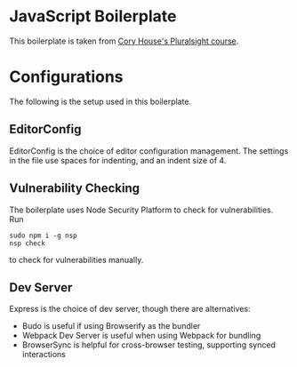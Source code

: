 # JavaScript Boilerplate
This boilerplate is taken from [Cory House's Pluralsight course](https://app.pluralsight.com/library/courses/javascript-development-environment/table-of-contents).

# Configurations
The following is the setup used in this boilerplate.

## EditorConfig
EditorConfig is the choice of editor configuration management. The settings in the file use spaces for indenting, and an indent size of 4.

## Vulnerability Checking
The boilerplate uses Node Security Platform to check for vulnerabilities. Run
```
sudo npm i -g nsp
nsp check
```
to check for vulnerabilities manually.

## Dev Server
Express is the choice of dev server, though there are alternatives:
* Budo is useful if using Browserify as the bundler
* Webpack Dev Server is useful when using Webpack for bundling
* BrowserSync is helpful for cross-browser testing, supporting synced interactions


